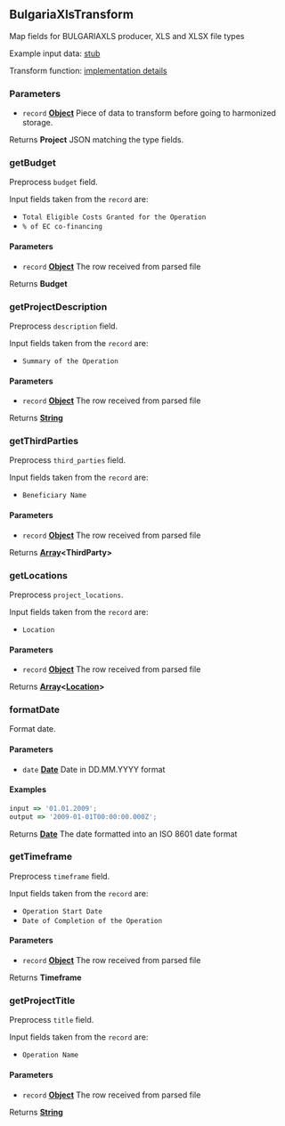<!-- Generated by documentation.js. Update this documentation by updating the source code. -->

## BulgariaXlsTransform

Map fields for BULGARIAXLS producer, XLS and XLSX file types

Example input data: [stub][1]

Transform function: [implementation details][2]

### Parameters

- `record` **[Object][3]** Piece of data to transform before going to harmonized storage.

Returns **Project** JSON matching the type fields.

### getBudget

Preprocess `budget` field.

Input fields taken from the `record` are:

- `Total Eligible Costs Granted for the Operation`
- `% of EC co-financing`

#### Parameters

- `record` **[Object][3]** The row received from parsed file

Returns **Budget**

### getProjectDescription

Preprocess `description` field.

Input fields taken from the `record` are:

- `Summary of the Operation`

#### Parameters

- `record` **[Object][3]** The row received from parsed file

Returns **[String][4]**

### getThirdParties

Preprocess `third_parties` field.

Input fields taken from the `record` are:

- `Beneficiary Name`

#### Parameters

- `record` **[Object][3]** The row received from parsed file

Returns **[Array][5]&lt;ThirdParty>**

### getLocations

Preprocess `project_locations`.

Input fields taken from the `record` are:

- `Location`

#### Parameters

- `record` **[Object][3]** The row received from parsed file

Returns **[Array][5]&lt;[Location][6]>**

### formatDate

Format date.

#### Parameters

- `date` **[Date][7]** Date in DD.MM.YYYY format

#### Examples

```javascript
input => '01.01.2009';
output => '2009-01-01T00:00:00.000Z';
```

Returns **[Date][7]** The date formatted into an ISO 8601 date format

### getTimeframe

Preprocess `timeframe` field.

Input fields taken from the `record` are:

- `Operation Start Date`
- `Date of Completion of the Operation`

#### Parameters

- `record` **[Object][3]** The row received from parsed file

Returns **Timeframe**

### getProjectTitle

Preprocess `title` field.

Input fields taken from the `record` are:

- `Operation Name`

#### Parameters

- `record` **[Object][3]** The row received from parsed file

Returns **[String][4]**

[1]: https://github.com/ec-europa/eubfr-data-lake/blob/master/services/ingestion/etl/bulgaria/xls/test/stubs/record.json
[2]: https://github.com/ec-europa/eubfr-data-lake/blob/master/services/ingestion/etl/bulgaria/xls/src/lib/transform.js
[3]: https://developer.mozilla.org/docs/Web/JavaScript/Reference/Global_Objects/Object
[4]: https://developer.mozilla.org/docs/Web/JavaScript/Reference/Global_Objects/String
[5]: https://developer.mozilla.org/docs/Web/JavaScript/Reference/Global_Objects/Array
[6]: https://developer.mozilla.org/docs/Web/API/Location
[7]: https://developer.mozilla.org/docs/Web/JavaScript/Reference/Global_Objects/Date
